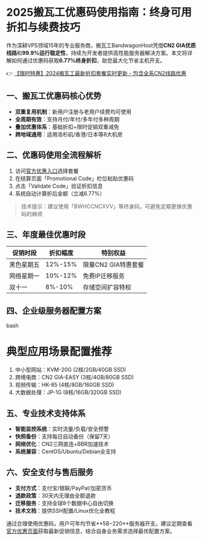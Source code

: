 # 2025搬瓦工优惠码使用指南：终身可用折扣与续费技巧

作为深耕VPS领域15年的专业服务商，搬瓦工BandwagonHost凭借**CN2 GIA优质线路**和**99.9%运行稳定性**，持续为开发者提供高性能服务器解决方案。本文将详解如何通过优惠码获取**6.77%终身折扣**，助您最大化节省主机开支。

👉 [【限时特惠】2024搬瓦工最新折扣套餐实时更新 - 包含全系CN2线路优惠](https://bit.ly/banwagon)

## 一、搬瓦工优惠码核心优势
- **双重复用机制**：新用户注册与老用户续费均可使用
- **全周期有效**：支持月付/年付/多年付多种周期
- **叠加优惠体系**：基础折扣+限时促销双重减免
- **跨地域通用**：适用洛杉矶/香港/日本等8大机房

## 二、优惠码使用全流程解析
1. 访问[官方优惠入口](https://bit.ly/banwagon)选择套餐
2. 在结算页面「Promotional Code」栏位粘贴优惠码
3. 点击「Validate Code」验证折扣信息
4. 系统自动计算折后金额（立减6.77%）

> 技术提示：建议使用「BWHCCNCXVV」等终身码，可避免定期更换优惠码的麻烦

## 三、年度最佳优惠时段
| 促销时段   | 折扣幅度 | 特别权益               |
|------------|----------|------------------------|
| 黑色星期五 | 12%-15%  | 限量CN2 GIA特惠套餐    |
| 网络星期一 | 10%-12%  | 免费IP迁移服务         |
| 双十一     | 8%-10%   | 存储空间扩容特权       |

## 四、企业级服务器配置方案
bash
# 典型应用场景配置推荐
1. 中小型网站：KVM-20G (2核/2GB/40GB SSD)
2. 跨境电商：CN2 GIA-EASY (3核/4GB/80GB SSD)
3. 视频传输：HK-85 (4核/8GB/160GB SSD)
4. 大数据处理：JP-1G (8核/16GB/320GB SSD)

## 五、专业技术支持体系
- **智能监控系统**：实时流量/负载/安全预警
- **快照备份**：支持每日自动备份（保留7天）
- **网络优化**：CN2三网直连+BBR加速技术
- **系统兼容**：CentOS/Ubuntu/Debian全支持

## 六、安全支付与售后服务
- **支付方式**：支付宝/银联/PayPal/加密货币
- **退款政策**：30天内无理由全额退款
- **迁移服务**：支持全球8个数据中心自由切换
- **技术文档**：提供SSH配置/Linux优化全教程

通过合理使用优惠码，用户可年均节省**$58-$220**服务器开支。建议定期查看[官方优惠页面](https://bit.ly/banwagon)获取最新促销信息，结合自身业务需求选择最优配置方案。